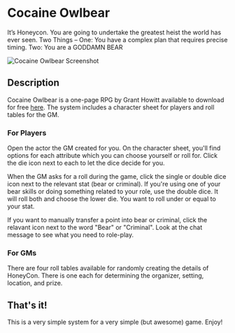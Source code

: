 # Cocaine Owlbear

It’s Honeycon. You are going to undertake the greatest heist the world has ever seen. 
Two Things – 
One: You have a complex plan that requires precise timing.
Two: You are a GODDAMN BEAR

![Cocaine Owlbear Screenshot](https://github.com/jbhaywood/foundryvtt-cocaineowlbear/blob/master/resources/images/screenshot.png?raw=true "Cocaine Owlbear Screenshot")

## Description
Cocaine Owlbear is a one-page RPG by Grant Howitt available to download for free [here](https://gshowitt.itch.io/cocaine-owlbear). The system includes a character sheet for players and roll tables for the GM.

### For Players
Open the actor the GM created for you. On the character sheet, you'll find options for each attribute which you can choose yourself or roll for. Click the die icon next to each to let the dice decide for you.

When the GM asks for a roll during the game, click the single or double dice icon next to the relevant stat (bear or criminal). If you're using one of your bear skills or doing something related to your role, use the double dice. It will roll both and choose the lower die. You want to roll under or equal to your stat.

If you want to manually transfer a point into bear or criminal, click the relavant icon next to the word "Bear" or "Criminal". Look at the chat message to see what you need to role-play.

### For GMs
There are four roll tables available for randomly creating the details of HoneyCon. There is one each for determining the organizer, setting, location, and prize.

## That's it!
This is a very simple system for a very simple (but awesome) game. Enjoy!
